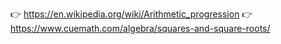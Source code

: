 👉 https://en.wikipedia.org/wiki/Arithmetic_progression
👉 https://www.cuemath.com/algebra/squares-and-square-roots/
